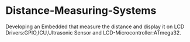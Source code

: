 # Distance-Measuring-Systems
Developing an Embedded that measure the distance and display it on LCD                                                            Drivers:GPIO,ICU,Ultrasonic Sensor and LCD-Microcontroller:ATmega32.
